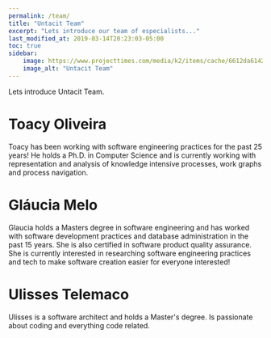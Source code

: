 ```yaml
---
permalink: /team/
title: "Untacit Team"
excerpt: "Lets introduce our team of especialists..."
last_modified_at: 2019-03-14T20:23:03-05:00
toc: true
sidebar:
    image: https://www.projecttimes.com/media/k2/items/cache/6612da61425d98755836902a8bde1bce_XL.jpg
    image_alt: "Untacit Team"
---
```


Lets introduce Untacit Team.

# Toacy Oliveira

Toacy has been working with software engineering practices for the past 25 years! He holds a Ph.D. in Computer Science and is currently working with representation and analysis of knowledge intensive processes, work graphs and process navigation. 

# Gláucia Melo

Glaucia holds a Masters degree in software engineering and has worked with software development practices and database administration in the past 15 years. She is also certified in software product quality assurance. She is currently interested in researching software engineering practices and tech to make software creation easier for everyone interested!

# Ulisses Telemaco

Ulisses is a software architect and holds a Master's degree. Is passionate about coding and everything code related.

